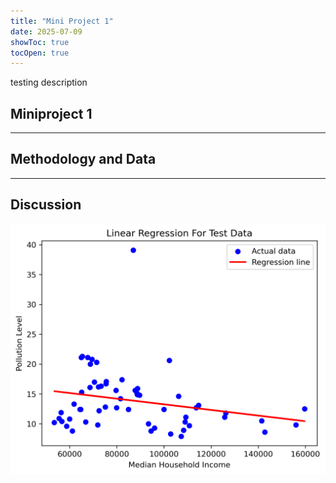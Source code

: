 ```yaml
---
title: "Mini Project 1"
date: 2025-07-09
showToc: true
tocOpen: true
---
```

testing description
<!--more-->

## Miniproject 1 

---


## Methodology and Data


---


## Discussion


![Income vs Pollution Scatter Plot](income_vs_pollution_scatter.png "Income_Pollution_Scatter_Plot")